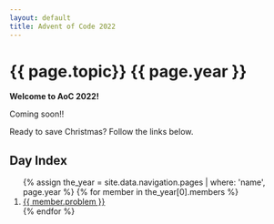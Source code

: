 ```yaml
---
layout: default
title: Advent of Code 2022
---
```

# {{ page.topic}} {{ page.year }}

**Welcome to AoC 2022!**

Coming soon!!

Ready to save Christmas?  Follow the links below.

## Day Index

<ol>
  {% assign the_year = site.data.navigation.pages | where: 'name', page.year %}
  {% for member in the_year[0].members %}
      <li><a href="{{ member.link | absolute_url }}">{{ member.problem }}</a></li>
  {% endfor %}
</ol>